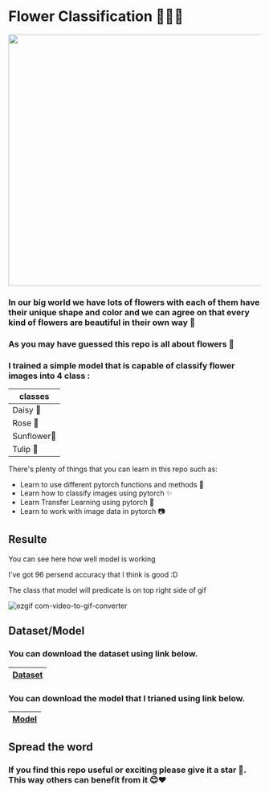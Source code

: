 # Flower Classification 🌼🌻🌷





<img src="https://github.com/0nE01/Flower-Classification/assets/127254729/6ab8d7c5-1fa2-4416-a826-ca3fdc8465a1" width="1100" height="500">



### In our big world we have lots of flowers with each of them have their unique shape and color and we can agree on that every kind of flowers are beautiful in their own way 🌼
### As you may have guessed this repo is all about flowers 🎇
### I trained a simple model that is capable of classify flower images into 4 class :
|  classes  | 
| ------------- | 
| Daisy 🌼|
| Rose 🌹|
| Sunflower🌻 |
| Tulip 🌷|

There's plenty of things that you can learn in this repo such as:
* Learn to use different pytorch functions and methods 💪
* Learn how to classify images using pytorch ✨
* Learn Transfer Learning using pytorch 🤖
* Learn to work with image data in pytorch 📷
  
Resulte
----
You can see here how well model is working

I've got 96 persend accuracy that I think is good :D

The class that model will predicate is on top right side of gif

![ezgif com-video-to-gif-converter](https://github.com/0nE01/Flower-Classification/assets/127254729/ec6c060a-ccf4-4d71-90a5-0b3e7f8f582e)

Dataset/Model
----

### You can download the dataset using link below.
   
| [Dataset](https://drive.google.com/file/d/1VcbD7aIt-hcdkPGlZRluc6FXwkA-BczZ/view?usp=drive_link) |
| ----- |

### You can download the model that I trianed using link below.

| [Model](https://drive.google.com/file/d/1hPiFCh_oRgxaOH5fTjuAD1tu0sTLGidg/view?usp=drive_link) |
| ----- |
## Spread the word
### If you find this repo useful or exciting please give it a star 🎇. This way others can benefit from it 😊❤
